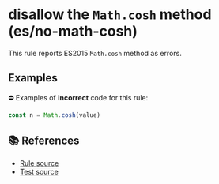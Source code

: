 # disallow the `Math.cosh` method (es/no-math-cosh)

This rule reports ES2015 `Math.cosh` method as errors.

## Examples

⛔ Examples of **incorrect** code for this rule:

```js
const n = Math.cosh(value)
```

## 📚 References

- [Rule source](https://github.com/mysticatea/eslint-plugin-es/blob/v1.2.0/lib/rules/no-math-cosh.js)
- [Test source](https://github.com/mysticatea/eslint-plugin-es/blob/v1.2.0/tests/lib/rules/no-math-cosh.js)
